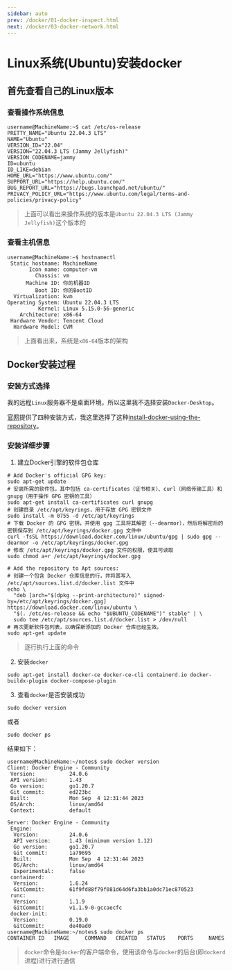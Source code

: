 ```yaml
---
sidebar: auto
prev: /docker/01-docker-inspect.html
next: /docker/03-docker-network.html
---
```

# Linux系统(Ubuntu)安装docker
## 首先查看自己的Linux版本
### 查看操作系统信息
```shell
username@MachineName:~$ cat /etc/os-release
PRETTY_NAME="Ubuntu 22.04.3 LTS"
NAME="Ubuntu"
VERSION_ID="22.04"
VERSION="22.04.3 LTS (Jammy Jellyfish)"
VERSION_CODENAME=jammy
ID=ubuntu
ID_LIKE=debian
HOME_URL="https://www.ubuntu.com/"
SUPPORT_URL="https://help.ubuntu.com/"
BUG_REPORT_URL="https://bugs.launchpad.net/ubuntu/"
PRIVACY_POLICY_URL="https://www.ubuntu.com/legal/terms-and-policies/privacy-policy"
```
> 上面可以看出来操作系统的版本是`Ubuntu 22.04.3 LTS (Jammy Jellyfish)`这个版本的
### 查看主机信息
```shell
username@MachineName:~$ hostnamectl
 Static hostname: MachineName
       Icon name: computer-vm
         Chassis: vm
      Machine ID: 你的机器ID
         Boot ID: 你的BootID
  Virtualization: kvm
Operating System: Ubuntu 22.04.3 LTS              
          Kernel: Linux 5.15.0-56-generic
    Architecture: x86-64
 Hardware Vendor: Tencent Cloud
  Hardware Model: CVM
```
> 上面看出来，系统是`x86-64`版本的架构
## Docker安装过程
### 安装方式选择
我的远程`Linux`服务器不是桌面环境，所以这里我不选择安装`Docker-Desktop`。

[官网](https://docs.docker.com/engine/install/ubuntu/)提供了四种安装方式，我这里选择了这种[install-docker-using-the-repository](https://docs.docker.com/engine/install/ubuntu/#install-using-the-repository)。

### 安装详细步骤
1. 建立Docker引擎的软件包仓库
```shell
# Add Docker's official GPG key:
sudo apt-get update
# 安装所需的软件包，其中包括 ca-certificates（证书相关）、curl（网络传输工具）和 gnupg（用于操作 GPG 密钥的工具）
sudo apt-get install ca-certificates curl gnupg
# 创建目录 /etc/apt/keyrings，用于存放 GPG 密钥文件
sudo install -m 0755 -d /etc/apt/keyrings
# 下载 Docker 的 GPG 密钥，并使用 gpg 工具将其解密（--dearmor），然后将解密后的密钥保存到 /etc/apt/keyrings/docker.gpg 文件中
curl -fsSL https://download.docker.com/linux/ubuntu/gpg | sudo gpg --dearmor -o /etc/apt/keyrings/docker.gpg
# 修改 /etc/apt/keyrings/docker.gpg 文件的权限，使其可读取
sudo chmod a+r /etc/apt/keyrings/docker.gpg

# Add the repository to Apt sources:
# 创建一个包含 Docker 仓库信息的行，并将其写入 /etc/apt/sources.list.d/docker.list 文件中
echo \
  "deb [arch="$(dpkg --print-architecture)" signed-by=/etc/apt/keyrings/docker.gpg] https://download.docker.com/linux/ubuntu \
  "$(. /etc/os-release && echo "$UBUNTU_CODENAME")" stable" | \
  sudo tee /etc/apt/sources.list.d/docker.list > /dev/null
# 再次更新软件包列表，以确保新添加的 Docker 仓库已经生效。
sudo apt-get update
```
> 逐行执行上面的命令
2. 安装`docker`
```shell
sudo apt-get install docker-ce docker-ce-cli containerd.io docker-buildx-plugin docker-compose-plugin
```
3. 查看`docker`是否安装成功
```shell
sudo docker version
```
或者
```shell
sudo docker ps
```
结果如下：
```shell
username@MachineName:~/notes$ sudo docker version
Client: Docker Engine - Community
 Version:           24.0.6
 API version:       1.43
 Go version:        go1.20.7
 Git commit:        ed223bc
 Built:             Mon Sep  4 12:31:44 2023
 OS/Arch:           linux/amd64
 Context:           default

Server: Docker Engine - Community
 Engine:
  Version:          24.0.6
  API version:      1.43 (minimum version 1.12)
  Go version:       go1.20.7
  Git commit:       1a79695
  Built:            Mon Sep  4 12:31:44 2023
  OS/Arch:          linux/amd64
  Experimental:     false
 containerd:
  Version:          1.6.24
  GitCommit:        61f9fd88f79f081d64d6fa3bb1a0dc71ec870523
 runc:
  Version:          1.1.9
  GitCommit:        v1.1.9-0-gccaecfc
 docker-init:
  Version:          0.19.0
  GitCommit:        de40ad0
username@MachineName:~/notes$ sudo docker ps
CONTAINER ID   IMAGE     COMMAND   CREATED   STATUS    PORTS     NAMES
```
> `docker`命令是`docker`的客户端命令，使用该命令与`docker`的后台(即`dockerd`进程)进行进行通信